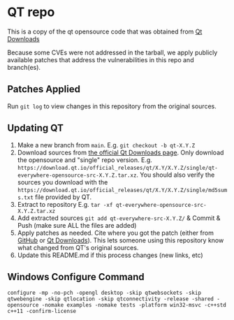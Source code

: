# QT repo

This is a copy of the qt opensource code that was obtained
from [Qt Downloads](https://download.qt.io/official_releases/qt/)

Because some CVEs were not addressed in the tarball, we apply publicly
available patches that address the vulnerabilities in this repo and branch(es).

## Patches Applied

Run `git log` to view changes in this repository from the original sources.

## Updating QT

1. Make a new branch from `main`. E.g. `git checkout -b qt-X.Y.Z`
2. Download sources from [the official Qt Downloads page](https://download.qt.io/official_releases/qt/). Only download the
   opensource and "single" repo version. E.g. `https://download.qt.io/official_releases/qt/X.Y/X.Y.Z/single/qt-everywhere-opensource-src-X.Y.Z.tar.xz`.
   You should also verify the sources you download with the 
   `https://download.qt.io/official_releases/qt/X.Y/X.Y.Z/single/md5sums.txt`
   file provided by QT.
3. Extract to repository E.g. `tar -xf qt-everywhere-opensource-src-X.Y.Z.tar.xz`
4. Add extracted sources `git add qt-everywhere-src-X.Y.Z/` & Commit & Push (make sure ALL the files are added)
5. Apply patches as needed. Cite where you got the patch (either from
   [GitHub](https://github.com/qt/qt5) or [Qt Downloads](https://download.qt.io/official_releases/qt/)).
   This lets someone using this repository know what changed from QT's original
   sources.
6. Update this README.md if this process changes (new links, etc)

## Windows Configure Command 

```console
configure -mp -no-pch -opengl desktop -skip qtwebsockets -skip qtwebengine -skip qtlocation -skip qtconnectivity -release -shared -opensource -nomake examples -nomake tests -platform win32-msvc -c++std c++11 -confirm-license
```


